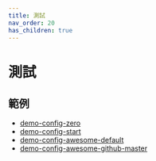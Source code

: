 ```yaml
---
title: 測試
nav_order: 20
has_children: true
---
```


# 測試


## 範例

* [demo-config-zero](https://github.com/samwhelp/note-about-awesomewm/tree/gh-pages/_demo/demo-start/demo-config-zero)
* [demo-config-start](https://github.com/samwhelp/note-about-awesomewm/tree/gh-pages/_demo/demo-start/demo-config-start)
* [demo-config-awesome-default](https://github.com/samwhelp/note-about-awesomewm/tree/gh-pages/_demo/demo-start/demo-config-awesome-default)
* [demo-config-awesome-github-master](https://github.com/samwhelp/note-about-awesomewm/tree/gh-pages/_demo/demo-start/demo-config-awesome-github-master)

